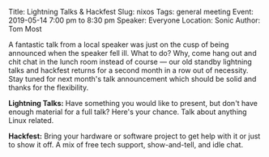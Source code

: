Title: Lightning Talks & Hackfest
Slug: nixos
Tags: general meeting
Event: 2019-05-14 7:00 pm to 8:30 pm
Speaker: Everyone
Location: Sonic
Author: Tom Most

<!--
NixOS is a fully declarative Linux distribution. All system state is precisely described by a handful of configuration files that can be easily backed up or duplicated across machines. The packaging system features fully atomic upgrades and rollbacks, and allows multiple versions of a package to coexist.
-->

A fantastic talk from a local speaker was just on the cusp of being announced when the speaker fell ill. What to do? Why, come hang out and chit chat in the lunch room instead of course — our old standby lightning talks and hackfest returns for a second month in a row out of necessity. Stay tuned for next month's talk announcement which should be solid and thanks for the flexibility.

**Lightning Talks:** Have something you would like to present, but don't have enough material for a full talk?  Here's your chance.  Talk about anything Linux related.

**Hackfest:** Bring your hardware or software project to get help with it or just to show it off. A mix of free tech support, show-and-tell, and idle chat.
